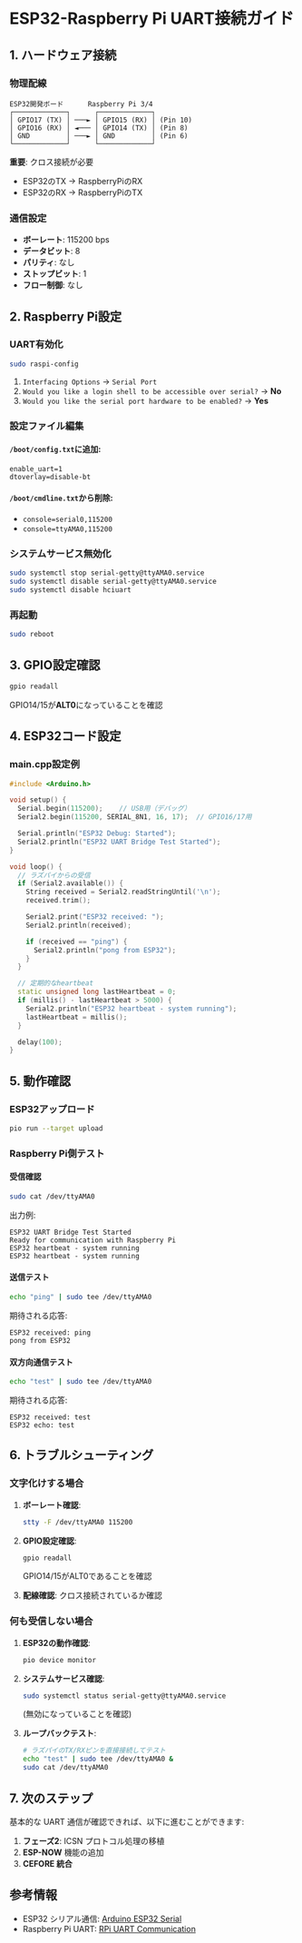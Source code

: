 # ESP32-Raspberry Pi UART接続ガイド

## 1. ハードウェア接続

### 物理配線

```
ESP32開発ボード      Raspberry Pi 3/4
┌─────────────┐      ┌─────────────┐
│ GPIO17 (TX) │ ───► │ GPIO15 (RX) │ (Pin 10)
│ GPIO16 (RX) │ ◄─── │ GPIO14 (TX) │ (Pin 8)
│ GND         │ ───► │ GND         │ (Pin 6)
└─────────────┘      └─────────────┘
```

**重要**: クロス接続が必要
- ESP32のTX → RaspberryPiのRX
- ESP32のRX → RaspberryPiのTX

### 通信設定

- **ボーレート**: 115200 bps
- **データビット**: 8
- **パリティ**: なし
- **ストップビット**: 1
- **フロー制御**: なし

## 2. Raspberry Pi設定

### UART有効化

```bash
sudo raspi-config
```

1. `Interfacing Options` → `Serial Port`
2. `Would you like a login shell to be accessible over serial?` → **No**
3. `Would you like the serial port hardware to be enabled?` → **Yes**

### 設定ファイル編集

#### `/boot/config.txt`に追加:
```
enable_uart=1
dtoverlay=disable-bt
```

#### `/boot/cmdline.txt`から削除:
- `console=serial0,115200`
- `console=ttyAMA0,115200`

### システムサービス無効化

```bash
sudo systemctl stop serial-getty@ttyAMA0.service
sudo systemctl disable serial-getty@ttyAMA0.service
sudo systemctl disable hciuart
```

### 再起動

```bash
sudo reboot
```

## 3. GPIO設定確認

```bash
gpio readall
```

GPIO14/15が**ALT0**になっていることを確認

## 4. ESP32コード設定

### main.cpp設定例

```cpp
#include <Arduino.h>

void setup() {
  Serial.begin(115200);    // USB用（デバッグ）
  Serial2.begin(115200, SERIAL_8N1, 16, 17);  // GPIO16/17用

  Serial.println("ESP32 Debug: Started");
  Serial2.println("ESP32 UART Bridge Test Started");
}

void loop() {
  // ラズパイからの受信
  if (Serial2.available()) {
    String received = Serial2.readStringUntil('\n');
    received.trim();

    Serial2.print("ESP32 received: ");
    Serial2.println(received);

    if (received == "ping") {
      Serial2.println("pong from ESP32");
    }
  }

  // 定期的なheartbeat
  static unsigned long lastHeartbeat = 0;
  if (millis() - lastHeartbeat > 5000) {
    Serial2.println("ESP32 heartbeat - system running");
    lastHeartbeat = millis();
  }

  delay(100);
}
```

## 5. 動作確認

### ESP32アップロード

```bash
pio run --target upload
```

### Raspberry Pi側テスト

#### 受信確認
```bash
sudo cat /dev/ttyAMA0
```

出力例:
```
ESP32 UART Bridge Test Started
Ready for communication with Raspberry Pi
ESP32 heartbeat - system running
ESP32 heartbeat - system running
```

#### 送信テスト
```bash
echo "ping" | sudo tee /dev/ttyAMA0
```

期待される応答:
```
ESP32 received: ping
pong from ESP32
```

#### 双方向通信テスト
```bash
echo "test" | sudo tee /dev/ttyAMA0
```

期待される応答:
```
ESP32 received: test
ESP32 echo: test
```

## 6. トラブルシューティング

### 文字化けする場合

1. **ボーレート確認**:
   ```bash
   stty -F /dev/ttyAMA0 115200
   ```

2. **GPIO設定確認**:
   ```bash
   gpio readall
   ```
   GPIO14/15がALT0であることを確認

3. **配線確認**: クロス接続されているか確認

### 何も受信しない場合

1. **ESP32の動作確認**:
   ```bash
   pio device monitor
   ```

2. **システムサービス確認**:
   ```bash
   sudo systemctl status serial-getty@ttyAMA0.service
   ```
   (無効になっていることを確認)

3. **ループバックテスト**:
   ```bash
   # ラズパイのTX/RXピンを直接接続してテスト
   echo "test" | sudo tee /dev/ttyAMA0 &
   sudo cat /dev/ttyAMA0
   ```

## 7. 次のステップ

基本的な UART 通信が確認できれば、以下に進むことができます:

1. **フェーズ2**: ICSN プロトコル処理の移植
2. **ESP-NOW** 機能の追加
3. **CEFORE 統合**

## 参考情報

- ESP32 シリアル通信: [Arduino ESP32 Serial](https://docs.espressif.com/projects/arduino-esp32/en/latest/api/serial.html)
- Raspberry Pi UART: [RPi UART Communication](https://www.raspberrypi.org/documentation/configuration/uart.md)